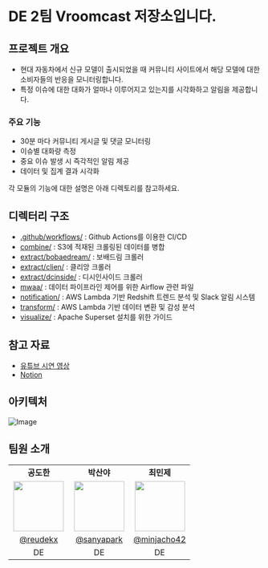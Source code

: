 # DE 2팀 Vroomcast 저장소입니다.

## 프로젝트 개요

* 현대 자동차에서 신규 모델이 출시되었을 때 커뮤니티 사이트에서 해당 모델에 대한 소비자들의 반응을 모니터링합니다.
* 특정 이슈에 대한 대화가 얼마나 이루어지고 있는지를 시각화하고 알림을 제공합니다.

### 주요 기능
* 30분 마다 커뮤니티 게시글 및 댓글 모니터링
* 이슈별 대화량 측정
* 중요 이슈 발생 시 즉각적인 알림 제공
* 데이터 및 집계 결과 시각화

각 모듈의 기능에 대한 설명은 아래 디렉토리를 참고하세요.

## 디렉터리 구조

* [.github/workflows/](.github/workflows) : Github Actions를 이용한 CI/CD
* [combine/](combine) : S3에 적재된 크롤링된 데이터를 병합
* [extract/bobaedream/](extract/bobaedream) : 보배드림 크롤러  
* [extract/clien/](extract/clien) : 클리앙 크롤러
* [extract/dcinside/](extract/dcinside) : 디시인사이드 크롤러
* [mwaa/](mwaa) : 데이터 파이프라인 제어를 위한 Airflow 관련 파일
* [notification/](notification) : AWS Lambda 기반 Redshift 트렌드 분석 및 Slack 알림 시스템
* [transform/](transform) : AWS Lambda 기반 데이터 변환 및 감성 분석
* [visualize/](visualize) : Apache Superset 설치를 위한 가이드

## 참고 자료

* [유튜브 시연 영상](https://youtu.be/T4YReov0K7w)
* [Notion](https://striped-wineberry-0a1.notion.site/1904f557972a8000b47bf42771d734e9)

## 아키텍처

![Image](https://github.com/user-attachments/assets/a66f423b-1965-40a0-b149-cb2d4b69ae3c)

## 팀원 소개

<table width="100%">
<tbody><tr>
    <td width="33.33%" align="center"><b>공도한</b></td>
    <td width="33.33%" align="center"><b>박산야</b></td>
    <td width="33.33%" align="center"><b>최민제</b></td>
</tr>
<tr>
    <td align="center"><a href="https://github.com/reudekx"><img src="https://github.com/reudekx.png" width="100" height="100" style="max-width: 100%;"></a></td>
    <td align="center"><a href="https://github.com/sanyapark"><img src="https://github.com/sanyapark.png" width="100" height="100" style="max-width: 100%;"></a></td>
    <td align="center"><a href="https://github.com/minjacho42"><img src="https://github.com/minjacho42.png" width="100" height="100" style="max-width: 100%;"></a></td>
</tr>
<tr>
    <td align="center"><a href="https://github.com/reudekx">@reudekx</a></td>
    <td align="center"><a href="https://github.com/sanyapark">@sanyapark</a></td>
    <td align="center"><a href="https://github.com/minjacho42">@minjacho42</a></td>
</tr>
<tr>
    <td align="center">DE</td>
    <td align="center">DE</td>
    <td align="center">DE</td>
</tr>
</tbody></table>
